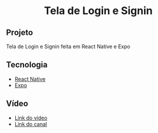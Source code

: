 <h1 align="center">Tela de Login e Signin</h1>

<h2>Projeto</h2>
<p>Tela de Login e Signin feita em React Native e Expo</p>

<h2>Tecnologia</h2>
<ul>
  <li><a href="https://reactnative.dev">React Native</a></li>
  <li><a href="https://docs.expo.io">Expo</a></li>
</ul>

<h2>Vídeo</h2>
<ul>
  <li><a href="https://www.youtube.com/watch?v=pdFqfOTmd60&t=1128s">Link do vídeo</a></li>
  <li><a href="https://www.youtube.com/channel/UCLc5Bq2yfs-S3Zse3ZFRMEQ">Link do canal</a></li>
</ul>
